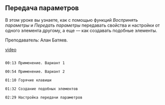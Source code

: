 ## Передача параметров

В этом уроке вы узнаете, как с помощью функций *Воспринять параметры* и *Передать параметры* передавать свойства и настройки от одного элемента другому, а еще — как создавать подобные элементы. 

Преподаватель: Алан Батяев. 

[video](https://player.softculture.cc/embed/online/ARC/ARC_59.21.12_L3-6_Dropper_Tool)

```chapters

00:13 Применение. Вариант 1

00:54 Применение. Вариант 2

01:10 Горячие клавиши

01:32 Создание подобных элементов

02:29 Настройка передачи параметров

```